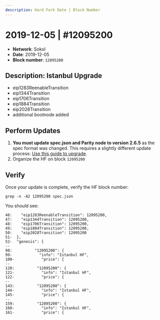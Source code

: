 ```yaml
---
description: Hard Fork Date | Block Number
---
```


# 2019-12-05 \| \#12095200

* **Network**: Sokol
* **Date**: 2019-12-05
* **Block number**: `12095200`

## Description: Istanbul Upgrade

* eip1283ReenableTransition
* eip1344Transition
* eip1706Transition
* eip1884Transition
* eip2028Transition
* additional bootnode added

## Perform Updates

1. **You must update spec.json and Parity node to version 2.6.5** as the spec format was changed. This requires a slightly different update process: [Use this guide to upgrade](https://forum.poa.network/t/istanbul-activation-on-sokol/3161).
2. Organize the HF on block `12095200`

## Verify

Once your update is complete, verify the HF block number:

```text
grep -n -A2 12095200 spec.json
```

You should see:

```text
46:    "eip1283ReenableTransition": 12095200,
47:    "eip1344Transition": 12095200,
48:    "eip1706Transition": 12095200,
49:    "eip1884Transition": 12095200,
50:    "eip2028Transition": 12095200
51-  },
52-  "genesis": {
--
98:          "12095200": {
99-            "info": "Istanbul HF",
100-            "price": {
--
120:          "12095200": {
121-            "info": "Istanbul HF",
122-            "price": {
--
143:          "12095200": {
144-            "info": "Istanbul HF",
145-            "price": {
--
159:          "12095200": {
160-            "info": "Istanbul HF",
161-            "price": {
```


